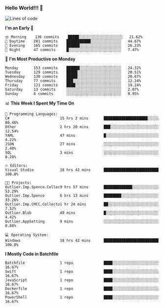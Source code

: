 ### Hello World!!! 👋

<!--
**kekotek/kekotek** is a ✨ _special_ ✨ repository because its `README.md` (this file) appears on your GitHub profile.

Here are some ideas to get you started:

- 🔭 I’m currently working on ...
- 🌱 I’m currently learning ...
- 👯 I’m looking to collaborate on ...
- 🤔 I’m looking for help with ...
- 💬 Ask me about ...
- 📫 How to reach me: ...
- 😄 Pronouns: ...
- ⚡ Fun fact: ...
-->

<!--START_SECTION:waka-->
![Lines of code](https://img.shields.io/badge/From%20Hello%20World%20I%27ve%20Written-18753%20lines%20of%20code-blue)

**I'm an Early 🐤** 

```text
🌞 Morning    136 commits    █████░░░░░░░░░░░░░░░░░░░░   21.62% 
🌆 Daytime    281 commits    ███████████░░░░░░░░░░░░░░   44.67% 
🌃 Evening    165 commits    ██████░░░░░░░░░░░░░░░░░░░   26.23% 
🌙 Night      47 commits     █░░░░░░░░░░░░░░░░░░░░░░░░   7.47%

```
📅 **I'm Most Productive on Monday** 

```text
Monday       153 commits    ██████░░░░░░░░░░░░░░░░░░░   24.32% 
Tuesday      129 commits    █████░░░░░░░░░░░░░░░░░░░░   20.51% 
Wednesday    130 commits    █████░░░░░░░░░░░░░░░░░░░░   20.67% 
Thursday     77 commits     ███░░░░░░░░░░░░░░░░░░░░░░   12.24% 
Friday       121 commits    ████░░░░░░░░░░░░░░░░░░░░░   19.24% 
Saturday     13 commits     ░░░░░░░░░░░░░░░░░░░░░░░░░   2.07% 
Sunday       6 commits      ░░░░░░░░░░░░░░░░░░░░░░░░░   0.95%

```


📊 **This Week I Spent My Time On** 

```text
💬 Programming Languages: 
C#                       15 hrs 2 mins       ████████████████████░░░░░   80.46% 
Other                    2 hrs 20 mins       ███░░░░░░░░░░░░░░░░░░░░░░   12.54% 
YAML                     47 mins             █░░░░░░░░░░░░░░░░░░░░░░░░   4.22% 
JSON                     27 mins             ░░░░░░░░░░░░░░░░░░░░░░░░░   2.48% 
SQL                      3 mins              ░░░░░░░░░░░░░░░░░░░░░░░░░   0.28%

🔥 Editors: 
Visual Studio            18 hrs 42 mins      █████████████████████████   100.0%

🐱‍💻 Projects: 
Outlier.Imp.Spence.Collec9 hrs 57 mins       █████████████░░░░░░░░░░░░   53.29% 
Outlier.Imp.Spence       6 hrs 13 mins       ████████░░░░░░░░░░░░░░░░░   33.26% 
Outlier.Imp.CMCC.Collecto1 hr 24 mins        ██░░░░░░░░░░░░░░░░░░░░░░░   7.52% 
Outlier.Blob             49 mins             █░░░░░░░░░░░░░░░░░░░░░░░░   4.42% 
Outlier.AppSetting       9 mins              ░░░░░░░░░░░░░░░░░░░░░░░░░   0.88%

💻 Operating System: 
Windows                  18 hrs 42 mins      █████████████████████████   100.0%

```

**I Mostly Code in Batchfile** 

```text
Batchfile                1 repo              ████░░░░░░░░░░░░░░░░░░░░░   16.67% 
Swift                    1 repo              ████░░░░░░░░░░░░░░░░░░░░░   16.67% 
JavaScript               1 repo              ████░░░░░░░░░░░░░░░░░░░░░   16.67% 
Dockerfile               1 repo              ████░░░░░░░░░░░░░░░░░░░░░   16.67% 
PowerShell               1 repo              ████░░░░░░░░░░░░░░░░░░░░░   16.67%

```



<!--END_SECTION:waka-->
